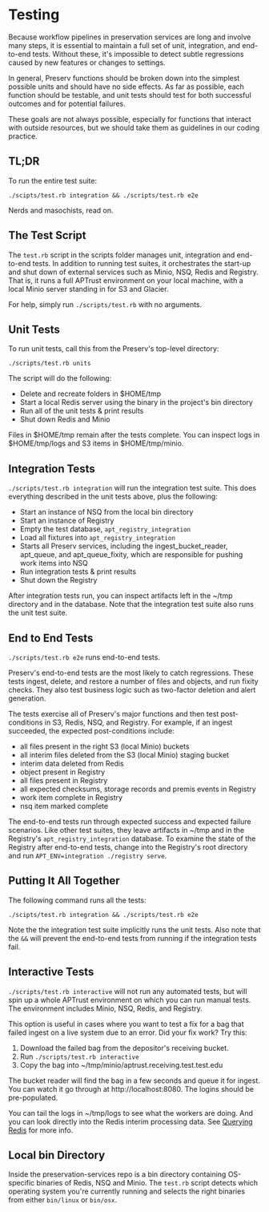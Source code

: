 # Testing

Because workflow pipelines in preservation services are long and involve many steps, it is essential to maintain a full set of unit, integration, and end-to-end tests. Without these, it's impossible to detect subtle regressions caused by new features or changes to settings.

In general, Preserv functions should be broken down into the simplest possible units and should have no side effects. As far as possible, each function should be testable, and unit tests should test for both successful outcomes and for potential failures.

These goals are not always possible, especially for functions that interact with outside resources, but we should take them as guidelines in our coding practice.

## TL;DR

To run the entire test suite:

```
./scipts/test.rb integration && ./scripts/test.rb e2e
```

Nerds and masochists, read on.

## The Test Script

The `test.rb` script in the scripts folder manages unit, integration and end-to-end tests. In addition to running test suites, it orchestrates the start-up and shut down of external services such as Minio, NSQ, Redis and Registry. That is, it runs a full APTrust environment on your local machine, with a local Minio server standing in for S3 and Glacier.

For help, simply run `./scripts/test.rb` with no arguments.

## Unit Tests

To run unit tests, call this from the Preserv's top-level directory:

`./scripts/test.rb units`

The script will do the following:

* Delete and recreate folders in $HOME/tmp
* Start a local Redis server using the binary in the project's bin directory
* Run all of the unit tests & print results
* Shut down Redis and Minio

Files in $HOME/tmp remain after the tests complete. You can inspect logs in $HOME/tmp/logs and S3 items in $HOME/tmp/minio.

## Integration Tests

`./scripts/test.rb integration` will run the integration test suite. This does everything described in the unit tests above, plus the following:

* Start an instance of NSQ from the local bin directory
* Start an instance of Registry
* Empty the test database, `apt_registry_integration`
* Load all fixtures into `apt_registry_integration`
* Starts all Preserv services, including the ingest_bucket_reader, apt_queue, and apt_queue_fixity, which are responsible for pushing work items into NSQ
* Run integration tests & print results
* Shut down the Registry

After integration tests run, you can inspect artifacts left in the ~/tmp directory and in the database. Note that the integration test suite also runs the unit test suite.

## End to End Tests

`./scripts/test.rb e2e` runs end-to-end tests.

Preserv's end-to-end tests are the most likely to catch regressions. These tests ingest, delete, and restore a number of files and objects, and run fixity checks. They also test business logic such as two-factor deletion and alert generation.

The tests exercise all of Preserv's major functions and then test post-conditions in S3, Redis, NSQ, and Registry. For example, if an ingest succeeded, the expected post-conditions include:

* all files present in the right S3 (local Minio) buckets
* all interim files deleted from the S3 (local Minio) staging bucket
* interim data deleted from Redis
* object present in Registry
* all files present in Registry
* all expected checksums, storage records and premis events in Registry
* work item complete in Registry
* nsq item marked complete

The end-to-end tests run through expected success and expected failure scenarios. Like other test suites, they leave artifacts in ~/tmp and in the Registry's `apt_registry_integration` database. To examine the state of the Registry after end-to-end tests, change into the Registry's root directory and run `APT_ENV=integration ./registry serve`.

## Putting It All Together

The following command runs all the tests:

`./scipts/test.rb integration && ./scripts/test.rb e2e`

Note the the integration test suite implicitly runs the unit tests. Also note that the `&&` will prevent the end-to-end tests from running if the integration tests fail.

## Interactive Tests

`./scripts/test.rb interactive` will not run any automated tests, but will spin up a whole APTrust environment on which you can run manual tests. The environment includes Minio, NSQ, Redis, and Registry.

This option is useful in cases where you want to test a fix for a bag that failed ingest on a live system due to an error. Did your fix work? Try this:

1. Download the failed bag from the depositor's receiving bucket.
2. Run `./scripts/test.rb interactive`
3. Copy the bag into ~/tmp/minio/aptrust.receiving.test.test.edu

The bucket reader will find the bag in a few seconds and queue it for ingest. You can watch it go through at http://localhost:8080. The logins should be pre-populated.

You can tail the logs in ~/tmp/logs to see what the workers are doing. And you can look directly into the Redis interim processing data. See [Querying Redis](/components/redis#querying-redis) for more info.

## Local bin Directory

Inside the preservation-services repo is a bin directory containing OS-specific binaries of Redis, NSQ and Minio. The `test.rb` script detects which operating system you're currently running and selects the right binaries from either `bin/linux` or `bin/osx`.
